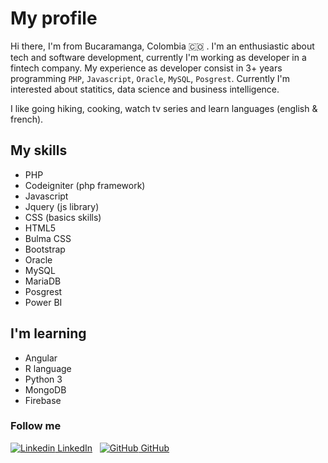 #  My profile

Hi there, I'm from Bucaramanga, Colombia 🇨🇴 . I'm an enthusiastic about tech and software development, currently I'm working as developer in a fintech company.
My experience as developer consist in 3+ years programming ```PHP```, ```Javascript```, ```Oracle```, ```MySQL```, ```Posgrest```.
Currently I'm interested about statitics, data science and business intelligence. 

I like going hiking, cooking, watch tv series and learn languages (english & french).

## My skills

* PHP 
* Codeigniter (php framework)
* Javascript
* Jquery (js library)
* CSS (basics skills)
* HTML5
* Bulma CSS
* Bootstrap
* Oracle 
* MySQL
* MariaDB
* Posgrest
* Power BI

## I'm learning

* Angular
* R language
* Python 3
* MongoDB
* Firebase

### Follow me

[![Linkedin](https://i.stack.imgur.com/gVE0j.png) LinkedIn](https://www.linkedin.com/in/castellanosdiego/)
&nbsp;
[![GitHub](https://i.stack.imgur.com/tskMh.png) GitHub](https://github.com/diecas88)

<!--
**diecas88/diecas88** is a ✨ _special_ ✨ repository because its `README.md` (this file) appears on your GitHub profile.

Here are some ideas to get you started:

- 🔭 I’m currently working on ...
- 🌱 I’m currently learning ...
- 👯 I’m looking to collaborate on ...
- 🤔 I’m looking for help with ...
- 💬 Ask me about ...
- 📫 How to reach me: ...
- 😄 Pronouns: ...
- ⚡ Fun fact: ...
-->
